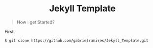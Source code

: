 <h1 align="center"> Jekyll Template </h1>

> How i get Started?

First

```sh
$ git clone https://github.com/gabrielramires/Jekyll_Template.git
```
